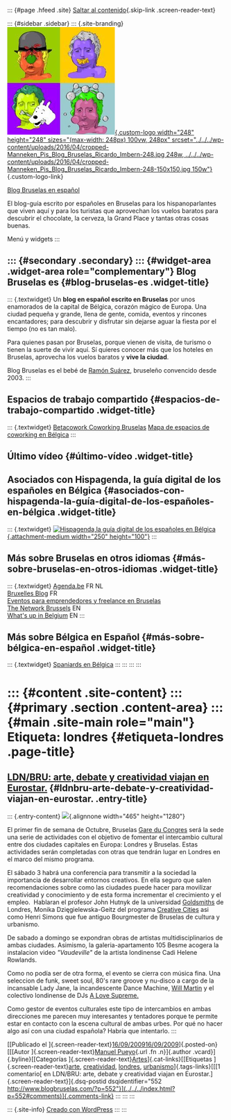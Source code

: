::: {#page .hfeed .site}
[Saltar al contenido](index.html#content){.skip-link
.screen-reader-text}

::: {#sidebar .sidebar}
::: {.site-branding}
[![](../../../wp-content/uploads/2016/04/cropped-Manneken_Pis_Blog_Bruselas_Ricardo_Imbern-248.jpg){.custom-logo
width="248" height="248" sizes="(max-width: 248px) 100vw, 248px"
srcset="../../../wp-content/uploads/2016/04/cropped-Manneken_Pis_Blog_Bruselas_Ricardo_Imbern-248.jpg 248w, ../../../wp-content/uploads/2016/04/cropped-Manneken_Pis_Blog_Bruselas_Ricardo_Imbern-248-150x150.jpg 150w"}](../../../index.html){.custom-logo-link}

[Blog Bruselas en español](../../../index.html)

El blog-guía escrito por españoles en Bruselas para los hispanoparlantes
que viven aquí y para los turistas que aprovechan los vuelos baratos
para descubrir el chocolate, la cerveza, la Grand Place y tantas otras
cosas buenas.

Menú y widgets
:::

::: {#secondary .secondary}
::: {#widget-area .widget-area role="complementary"}
Blog Bruselas es {#blog-bruselas-es .widget-title}
----------------

::: {.textwidget}
Un **blog en español escrito en Bruselas** por unos enamorados de la
capital de Bélgica, corazón mágico de Europa. Una ciudad pequeña y
grande, llena de gente, comida, eventos y rincones encantadores; para
descubrir y disfrutar sin dejarse aguar la fiesta por el tiempo (no es
tan malo).

Para quienes pasan por Bruselas, porque vienen de visita, de turismo o
tienen la suerte de vivir aquí. Sí quieres conocer más que los hoteles
en Bruselas, aprovecha los vuelos baratos y **vive la ciudad**.

Blog Bruselas es el bebé de [Ramón Suárez](http://www.ramonsuarez.com),
bruseleño convencido desde 2003.
:::

Espacios de trabajo compartido {#espacios-de-trabajo-compartido .widget-title}
------------------------------

::: {.textwidget}
[Betacowork Coworking Bruselas](http://www.betacowork.com) [Mapa de
espacios de coworking en Bélgica](http://coworkingbelgium.com)
:::

Último vídeo {#último-vídeo .widget-title}
------------

Asociados con Hispagenda, la guía digital de los españoles en Bélgica {#asociados-con-hispagenda-la-guía-digital-de-los-españoles-en-bélgica .widget-title}
---------------------------------------------------------------------

::: {.textwidget}
[![Hispagenda,la guía digital de los españoles en
Bélgica](../../../wp-content/uploads/2010/04/Hispagenda-250px.gif "Hispagenda, la guía digital de los españoles en Bélgica"){.attachment-medium
width="250" height="100"}](http://www.hispagenda.com)
:::

Más sobre Bruselas en otros idiomas {#más-sobre-bruselas-en-otros-idiomas .widget-title}
-----------------------------------

::: {.textwidget}
[Agenda.be](http://www.agenda.be) FR NL\
[Bruxelles Blog](http://www.bxlblog.be/) FR\
[Eventos para emprendedores y freelance en
Bruselas](http://www.betacowork.com/events/)\
[The Network
Brussels](http://groups.yahoo.com/group/TheNetworkBrussels/) EN\
[What\'s up in Belgium](http://www.whatsupin.be/) EN
:::

Más sobre Bélgica en Español {#más-sobre-bélgica-en-español .widget-title}
----------------------------

::: {.textwidget}
[Spaniards en Bélgica](http://www.spaniards.es/paises/belgica)
:::
:::
:::
:::

::: {#content .site-content}
::: {#primary .section .content-area}
::: {#main .site-main role="main"}
Etiqueta: londres {#etiqueta-londres .page-title}
=================

[LDN/BRU: arte, debate y creatividad viajan en Eurostar.](../../../index.html?p=552) {#ldnbru-arte-debate-y-creatividad-viajan-en-eurostar. .entry-title}
------------------------------------------------------------------------------------

::: {.entry-content}
![](http://4.bp.blogspot.com/_LEmUy7BxqoM/Sqd7bpJ0JeI/AAAAAAAAAHE/EWTfIxbwxWo/S1600-R/ldnbru33.jpg){.alignnone
width="465" height="1280"}

El primer fin de semana de Octubre, Bruselas [Gare du
Congres](http://www.bruxelles-congres.eu/) será la sede una serie de
actividades con el objetivo de fomentar el intercambio cultural entre
dos ciudades capitales en Europa: Londres y Bruselas. Estas actividades
serán completadas con otras que tendrán lugar en Londres en el marco del
mismo programa.

El sábado 3 habrá una conferencia para transmitir a la sociedad la
importancia de desarrollar entornos creativos. En ella seguro que salen
recomendaciones sobre como las ciudades puede hacer para movilizar
creatividad y conocimiento y de esta forma incrementar el crecimiento y
el empleo.  Hablaran el profesor John Hutnyk de la universidad
[Goldsmiths](http://www.gold.ac.uk/) de Londres, Monika
Dzięgielewska-Geitz del programa [Creative
Cities](http://creativecities.britishcouncil.org/) asi como Henri Simons
que fue antiguo Bourgmester de Bruselas de cultura y urbanismo.

De sabado a domingo se expondran obras de artistas multidisciplinarios
de ambas ciudades. Asimismo, la galeria-apartamento 105 Besme acogera la
instalacion video *"Vaudeville"* de la artista londinense Cadi Helene
Rowlands.

Como no podía ser de otra forma, el evento se cierra con música fina.
Una seleccion de funk, sweet soul, 80's rare groove y nu-disco a cargo
de la incansable Lady Jane, la incandescente Dance Machine, [Will
Martin](http://www.myspace.com/willmartinmusic) y el colectivo
londinense de DJs [A Love
Supreme.](http://www.facebook.com/group.php?gid=51935736197)

Como gestor de eventos culturales este tipo de intercambios en ambas
direcciones me parecen muy interesantes y tentadores porque te permite
estar en contacto con la escena cultural de ambas urbes. Por qué no
hacer algo así con una ciudad española? Habría que intentarlo.
:::

[[Publicado el
]{.screen-reader-text}[16/09/200916/09/2009](../../../index.html?p=552)]{.posted-on}[[[Autor
]{.screen-reader-text}[Manuel
Pueyo](../../author/easysun/index.html){.url .fn .n}]{.author
.vcard}]{.byline}[[Categorías
]{.screen-reader-text}[Artes](../../category/artes/index.html)]{.cat-links}[[Etiquetas
]{.screen-reader-text}[arte](../arte/index.html),
[creatividad](../creatividad/index.html), [londres](index.html),
[urbanismo](../urbanismo/index.html)]{.tags-links}[[[1 comentario[ en
LDN/BRU: arte, debate y creatividad viajan en
Eurostar.]{.screen-reader-text}]{.dsq-postid
dsqidentifier="552 http://www.blogbruselas.com/?p=552"}](../../../index.html?p=552#comments)]{.comments-link}
:::
:::
:::

::: {.site-info}
[Creado con WordPress](https://es.wordpress.org/)
:::
:::
